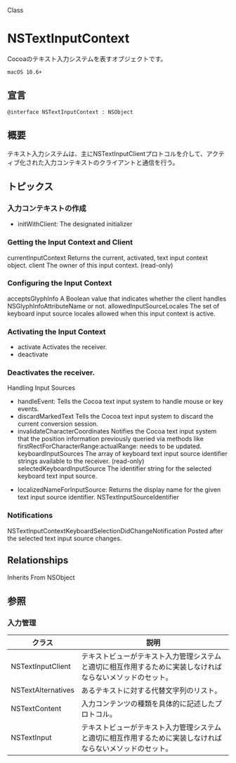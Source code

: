Class

# NSTextInputContext

Cocoaのテキスト入力システムを表すオブジェクトです。

`macOS 10.6+`

## 宣言

```objc
@interface NSTextInputContext : NSObject
```

## 概要

テキスト入力システムは、主にNSTextInputClientプロトコルを介して、アクティブ化された入力コンテキストのクライアントと通信を行う。

## トピックス

### 入力コンテキストの作成

- initWithClient:
The designated initializer

### Getting the Input Context and Client

currentInputContext
Returns the current, activated, text input context object.
client
The owner of this input context. (read-only)

### Configuring the Input Context

acceptsGlyphInfo
A Boolean value that indicates whether the client handles NSGlyphInfoAttributeName or not.
allowedInputSourceLocales
The set of keyboard input source locales allowed when this input context is active.

### Activating the Input Context

- activate
Activates the receiver.
- deactivate

### Deactivates the receiver.

Handling Input Sources
- handleEvent:
Tells the Cocoa text input system to handle mouse or key events.
- discardMarkedText
Tells the Cocoa text input system to discard the current conversion session.
- invalidateCharacterCoordinates
Notifies the Cocoa text input system that the position information previously queried via methods like firstRectForCharacterRange:actualRange: needs to be updated.
keyboardInputSources
The array of keyboard text input source identifier strings available to the receiver. (read-only)
selectedKeyboardInputSource
The identifier string for the selected keyboard text input source.
+ localizedNameForInputSource:
Returns the display name for the given text input source identifier.
NSTextInputSourceIdentifier

### Notifications

NSTextInputContextKeyboardSelectionDidChangeNotification
Posted after the selected text input source changes.

## Relationships
Inherits From
NSObject

## 参照

### 入力管理

|       クラス       |                                                    説明                                                    |
| ------------------ | ---------------------------------------------------------------------------------------------------------- |
| NSTextInputClient  | テキストビューがテキスト入力管理システムと適切に相互作用するために実装しなければならないメソッドのセット。 |
| NSTextAlternatives | あるテキストに対する代替文字列のリスト。                                                                   |
| NSTextContent      | 入力コンテンツの種類を具体的に記述したプロトコル。                                                         |
| NSTextInput        | テキストビューがテキスト入力管理システムと適切に相互作用するために実装しなければならないメソッドのセット。 |